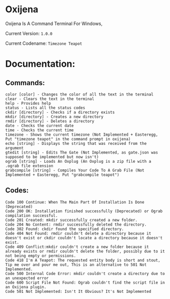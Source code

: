 # Oxijena
Oxijena Is A Command Terminal For Windows,  

Current Version: `1.0.0`  

Current Codename: `Timezone Teapot`


# Documentation:
## Commands:
    color [color] - Changes the color of all the text in the terminal
    clear - Clears the text in the terminal
    help - Provides help
    status - Lists all the status codes
    ckdir [directory] - Checks if a directory exists
    mkdir [directory] - Creates a new directory
    rmdir [directory] - Deletes a directory
    date - Checks the current date
    time - Checks the current time
    timezone - Shows the current timezone (Not Implemented + Easteregg, Put "timezone teapot" in the command prompt in oxijena)
    echo [string] - Displays the string that was received from the argument
    gtedit [string] - Edits The Gate (Not Implemented, as gate.json was supposed to be implemented but now isn't)
    ograb [string] - Loads An Oxplug (An Oxplug is a zip file with a .ograb file extension
    grabcompile [string] - Compiles Your Code To A Grab File (Not Implemented + Easteregg, Put "grabcompile teapot")
## Codes:
    Code 100 Continue: When The Main Part Of Installation Is Done (Deprecated)
    Code 200 OK: Installation finished successfully (Deprecated) or Ograb compilation successful.
    Code 201 Created: mkdir successfully created a new folder.
    Code 204 No Content: rmdir successfully deleted the directory.
    Code 302 Found: ckdir found the specified directory.
    Code 404 Not Found: rmdir couldn't delete a directory because it doesn't exist or ckdir couldn't locate a directory because it doesn't exist.
    Code 409 Conflict:mkdir couldn't create a new folder because it already exists or rmdir couldn't delete the folder, possibly due to it not being empty or permissions.
    Code 418 I'm A Teapot: The requested entity body is short and stout, Tip me over and pour me out, This is an alternative to 501 Not Implemented.
    Code 500 Internal Code Error: mkdir couldn't create a directory due to an unexpected error
    Code 600 Script File Not Found: Ograb couldn't find the script file in an Oxijena plugin.
    Code 501 Not Implemented: Isn't It Obvious? It's Not Implemented
